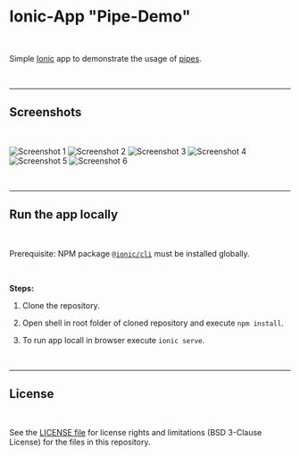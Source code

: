 # Ionic-App "Pipe-Demo" #

<br>

Simple [Ionic](https://ionicframework.com) app to demonstrate the usage of [pipes](https://angular.io/guide/pipes).

<br>

----

## Screenshots ##

<br>

![Screenshot 1](screenshot_1.png)   ![Screenshot 2](screenshot_2.png)
![Screenshot 3](screenshot_3.png)   ![Screenshot 4](screenshot_4.png)
![Screenshot 5](screenshot_5.png)   ![Screenshot 6](screenshot_6.png)

<br>

----

## Run the app locally ##

<br>

Prerequisite: NPM package [`@ionic/cli`](https://www.npmjs.com/package/@ionic/cli) must be installed globally.

<br>

**Steps:**

1. Clone the repository.

2. Open shell in root folder of cloned repository and execute `npm install`.

3. To run app locall in browser execute `ionic serve`.

<br>

----

## License ##

<br>

See the [LICENSE file](LICENSE.md) for license rights and limitations (BSD 3-Clause License) for the files in this repository.

<br>
<br>
